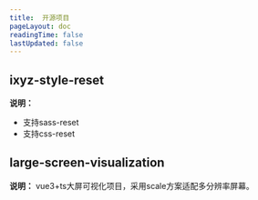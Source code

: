 ```yaml
---
title:  开源项目
pageLayout: doc
readingTime: false
lastUpdated: false
---
```

<script setup>
import NpmBadgeGroup from 'vuepress-theme-plume/features/NpmBadgeGroup.vue'
</script>
## ixyz-style-reset

<NpmBadgeGroup repo="ixyzorg/ixyz-style-reset" :items="['source']" />

**说明：**
- 支持sass-reset
- 支持css-reset


## large-screen-visualization

<NpmBadgeGroup repo="ixyzorg/large-screen-visualization" :items="['source']" />

**说明：**
vue3+ts大屏可视化项目，采用scale方案适配多分辨率屏幕。
